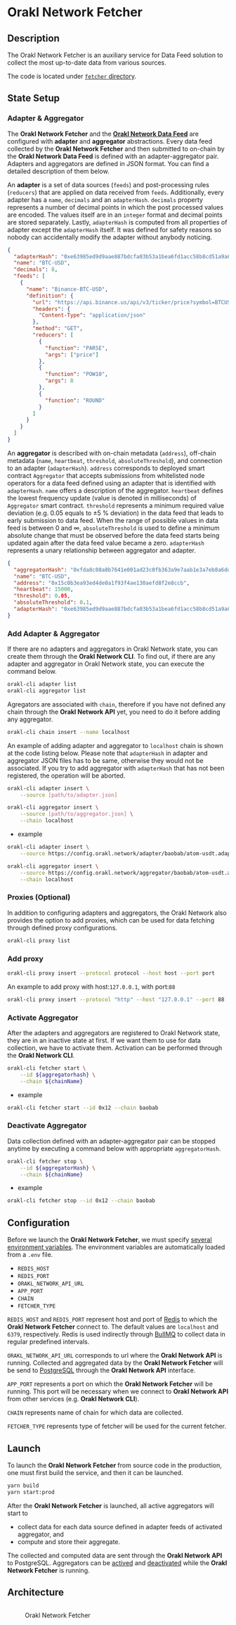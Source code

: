 # Orakl Network Fetcher

## Description

The Orakl Network Fetcher is an auxiliary service for Data Feed solution to collect the most up-to-date data from various sources.

The code is located under [`fetcher` directory](https://github.com/Bisonai/orakl/tree/master/fetcher).

## State Setup

### Adapter & Aggregator

The **Orakl Network Fetcher** and the [**Orakl Network Data Feed**](data-feed.md) are configured with **adapter** and **aggregator** abstractions. Every data feed collected by the **Orakl Network Fetcher** and then submitted to on-chain by the **Orakl Network Data Feed** is defined with an adapter-aggregator pair. Adapters and aggregators are defined in JSON format. You can find a detailed description of them below.

An **adapter** is a set of data sources (`feeds`) and post-processing rules (`reducers`) that are applied on data received from `feeds`. Additionally, every adapter has a `name`, `decimals` and an `adapterHash`. `decimals` property represents a number of decimal points in which the post processed values are encoded. The values itself are in an `integer` format and decimal points are stored separately. Lastly, `adapterHash` is computed from all properties of adapter except the `adapterHash` itself. It was defined for safety reasons so nobody can accidentally modify the adapter without anybody noticing.

```json
{
  "adapterHash": "0xe63985ed9d9aae887bdcfa03b53a1bea6fd1acc58b8cd51a9a69ede43eac6235",
  "name": "BTC-USD",
  "decimals": 8,
  "feeds": [
    {
      "name": "Binance-BTC-USD",
      "definition": {
        "url": "https://api.binance.us/api/v3/ticker/price?symbol=BTCUSD",
        "headers": {
          "Content-Type": "application/json"
        },
        "method": "GET",
        "reducers": [
          {
            "function": "PARSE",
            "args": ["price"]
          },
          {
            "function": "POW10",
            "args": 8
          },
          {
            "function": "ROUND"
          }
        ]
      }
    }
  ]
}
```

An **aggregator** is described with on-chain metadata (`address`), off-chain metadata (`name`, `heartbeat`, `threshold`, `absoluteThreshold`), and connection to an adapter (`adapterHash`). `address` corresponds to deployed smart contract `Aggregator` that accepts submissions from whitelisted node operators for a data feed defined using an adapter that is identified with `adapterHash`. `name` offers a description of the aggregator. `heartbeat` defines the lowest frequency update (value is denoted in milliseconds) of `Aggregator` smart contract. `threshold` represents a minimum required value deviation (e.g. 0.05 equals to ±5 % deviation) in the data feed that leads to early submission to data feed. When the range of possible values in data feed is between 0 and ∞, `absoluteThreshold` is used to define a minimum absolute change that must be observed before the data feed starts being updated again after the data feed value became a zero. `adapterHash` represents a unary relationship between aggregator and adapter.

```json
{
  "aggregatorHash": "0xfda8c08a8b7641e001ad23c0fb363a9e7aab1e3a7eb8a6ddee41deeb7e3ef279",
  "name": "BTC-USD",
  "address": "0x15c0b3ea93ed4de0a1f93f4ae130aefd8f2e8ccb",
  "heartbeat": 15000,
  "threshold": 0.05,
  "absoluteThreshold": 0.1,
  "adapterHash": "0xe63985ed9d9aae887bdcfa03b53a1bea6fd1acc58b8cd51a9a69ede43eac6235"
}
```

### Add Adapter & Aggregator

If there are no adapters and aggregators in Orakl Network state, you can create them through the **Orakl Network CLI**. To find out, if there are any adapter and aggregator in Orakl Network state, you can execute the command below.

```sh
orakl-cli adapter list
orakl-cli aggregator list
```

Agregators are associated with `chain`, therefore if you have not defined any chain through the **Orakl Network API** yet, you need to do it before adding any aggregator.

```sh
orakl-cli chain insert --name localhost
```

An example of adding adapter and aggregator to `localhost` chain is shown at the code listing below. Please note that `adapterHash` in adapter and aggregator JSON files has to be same, otherwise they would not be associated. If you try to add aggregator with `adapterHash` that has not been registered, the operation will be aborted.

```sh
orakl-cli adapter insert \
    --source [path/to/adapter.json]

orakl-cli aggregator insert \
    --source [path/to/aggregator.json] \
    --chain localhost
```

- example

```sh
orakl-cli adapter insert \
    --source https://config.orakl.network/adapter/baobab/atom-usdt.adapter.json

orakl-cli aggregator insert \
    --source https://config.orakl.network/aggregator/baobab/atom-usdt.aggregator.json \
    --chain localhost
```

### Proxies (Optional)

In addition to configuring adapters and aggregators, the Orakl Network also provides the option to add proxies, which can be used for data fetching through defined proxy configurations.

```sh
orakl-cli proxy list
```

### Add proxy

```sh
orakl-cli proxy insert --protocol protocol --host host --port port
```

An example to add proxy with host:`127.0.0.1`, with port:`88`

```sh
orakl-cli proxy insert --protocol "http" --host "127.0.0.1" --port 88
```

### Activate Aggregator

After the adapters and aggregators are registered to Orakl Network state, they are in an inactive state at first. If we want them to use for data collection, we have to activate them. Activation can be performed through the **Orakl Network CLI**.

```sh
orakl-cli fetcher start \
    --id ${aggregatorhash} \
    --chain ${chainName}
```

- example

```sh
orakl-cli fetcher start --id 0x12 --chain baobab
```

### Deactivate Aggregator

Data collection defined with an adapter-aggregator pair can be stopped anytime by executing a command below with appropriate `aggregatorHash`.

```sh
orakl-cli fetcher stop \
    --id ${aggregatorHash} \
    --chain ${chainName}
```

- example

```sh
orakl-cli fetcher stop --id 0x12 --chain baobab
```

## Configuration

Before we launch the **Orakl Network Fetcher**, we must specify [several environment variables](https://github.com/Bisonai/orakl/blob/master/fetcher/.env.example). The environment variables are automatically loaded from a `.env` file.

- `REDIS_HOST`
- `REDIS_PORT`
- `ORAKL_NETWORK_API_URL`
- `APP_PORT`
- `CHAIN`
- `FETCHER_TYPE`

`REDIS_HOST` and `REDIS_PORT` represent host and port of [Redis](https://redis.io/) to which the **Orakl Network Fetcher** connect to. The default values are `localhost` and `6379`, respectively. Redis is used indirectly through [BullMQ](https://docs.bullmq.io/) to collect data in regular predefined intervals.

`ORAKL_NETWORK_API_URL` corresponds to url where the **Orakl Network API** is running. Collected and aggregated data by the **Orakl Network Fetcher** will be send to [PostgreSQL](https://www.postgresql.org/) through the **Orakl Network API** interface.

`APP_PORT` represents a port on which the **Orakl Network Fetcher** will be running. This port will be necessary when we connect to **Orakl Network API** from other services (e.g. **Orakl Network CLI**).

`CHAIN` represents name of chain for which data are collected.

`FETCHER_TYPE` represents type of fetcher will be used for the current fetcher.

## Launch

To launch the **Orakl Network Fetcher** from source code in the production, one must first build the service, and then it can be launched.

```sh
yarn build
yarn start:prod
```

After the **Orakl Network Fetcher** is launched, all active aggregators will start to

- collect data for each data source defined in adapter feeds of activated aggregator, and
- compute and store their aggregate.

The collected and computed data are sent through the **Orakl Network API** to PostgreSQL. Aggregators can be [actived](fetcher.md#activate-aggregator) and [deactivated](fetcher.md#deactivate-aggregator) while the **Orakl Network Fetcher** is running.

## Architecture

<figure><img src="../.gitbook/assets/orakl-network-fetcher.png" alt=""><figcaption><p>Orakl Network Fetcher</p></figcaption></figure>
